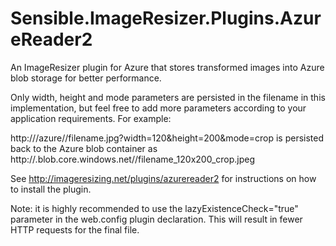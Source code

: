 Sensible.ImageResizer.Plugins.AzureReader2
==========================================

An ImageResizer plugin for Azure that stores transformed images into Azure blob storage for better performance.

Only width, height and mode parameters are persisted in the filename in this implementation, but feel free to add more parameters according to your application requirements. For example:

http://<website>/azure/<container>/filename.jpg?width=120&height=200&mode=crop is persisted back to the Azure blob container as http://<account>.blob.core.windows.net/<container>/filename_120x200_crop.jpeg


See http://imageresizing.net/plugins/azurereader2 for instructions on how to install the plugin.

Note: it is highly recommended to use the lazyExistenceCheck="true" parameter in the web.config plugin declaration. This will result in fewer HTTP requests for the final file.
